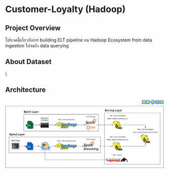 # Customer-Loyalty (Hadoop)
## Project Overview
โปรเจคนี้เกี่ยวกับการ building ELT pipeline บน Hadoop Ecosystem from data ingestion ไปจนถึง data querying
## About Dataset
\
## Architecture
![image](https://github.com/getnkit/Customer-Loyalty/blob/31660049d2b3cc665834784ff39ad75971690cc2/images/Data%20Architecture.png)
